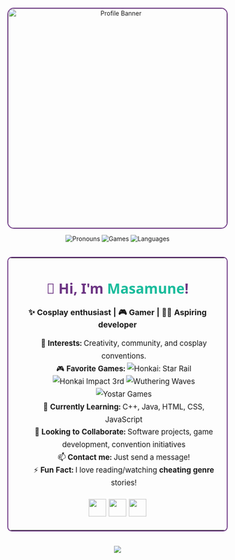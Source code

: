 <p align="center">
  <img src="https://media1.tenor.com/m/daMWw0AEHI8AAAAC/elua-eula-genshin-impact.gif" width="500" alt="Profile Banner" style="border-radius: 15px; border: 2px solid #6c3483;"/>
</p>

<div align="center">

<img src="https://img.shields.io/badge/Pronouns-He%2FHim-6c3483?style=flat-square" alt="Pronouns"/>
<img src="https://img.shields.io/badge/Games-Hoyoverse%2C%20Wuthering%20Waves%2C%20Yostar-1abc9c?style=flat-square" alt="Games"/>
<img src="https://img.shields.io/badge/Languages-C%2B%2B%2C%20Java%2C%20HTML%2C%20CSS%2C%20JS-f39c12?style=flat-square" alt="Languages"/>

</div>

<br/>

<div align="center">

<table width="80%" align="center" style="border: 2px solid #6c3483; border-radius: 10px;">
  <tr>
    <td>

<h1 align="center" style="font-family: 'Segoe UI', Arial, sans-serif; color: #6c3483;">👋 Hi, I'm <span style="color:#1abc9c;">Masamune</span>!</h1>

<p align="center" style="font-size: 18px;">
  <b>✨ Cosplay enthusiast | 🎮 Gamer | 👨‍💻 Aspiring developer</b>
</p>

<ul style="list-style: none; font-size: 17px; line-height: 1.7; text-align: center;">
  <li>👀 <b>Interests:</b> Creativity, community, and cosplay conventions.</li>
  <li>🎮 <b>Favorite Games:</b> 
    <a href="https://hsr.hoyoverse.com/en-us/" style="text-decoration: none;">
    <img src="https://img.shields.io/badge/HSR-blue?style=flat-square" alt="Honkai: Star Rail"/>
    </a>
    <a href="https://honkaiimpact3.hoyoverse.com/asia/en-us/home" style="text-decoration: none;">
    <img src="https://img.shields.io/badge/Hi3-purple?style=flat-square" alt="Honkai Impact 3rd"/>
    </a>
    <a href="https://wutheringwaves.kurogames.com/en" style="text-decoration: none;">
    <img src="https://img.shields.io/badge/Wuthering%20Waves-green?style=flat-square" alt="Wuthering Waves"/>
    </a>
    <a href="https://yo-star.com/en-us" style="text-decoration: none;">
    <img src="https://img.shields.io/badge/Yostar-orange?style=flat-square" alt="Yostar Games"/>
    </a>
  </li>
  <li>🌱 <b>Currently Learning:</b> C++, Java, HTML, CSS, JavaScript</li>
  <li>💞️ <b>Looking to Collaborate:</b> Software projects, game development, convention initiatives</li>
  <li>📫 <b>Contact me:</b> Just send a message!</li>
  <li>⚡ <b>Fun Fact:</b> I love reading/watching <b>cheating genre</b> stories!</li>
</ul>


<p align="center" style="font-size: 22px;">
  <a href="https://www.instagram.com/masamune.silvermoon/" style="text-decoration: none;">
    <img src="https://cdn.pixabay.com/photo/2021/06/15/12/14/instagram-6338393_1280.png" width="40"/> 
  </a>
  <a href="https://x.com/keikimasamune" style="text-decoration: none;">
    <img src="https://img.freepik.com/free-vector/new-twitter-logo-x-icon-black-background_1017-45427.jpg?semt=ais_hybrid&w=740" width="40"/>
  </a>
  <a href="https://discord.com/users/595888512029687828/" style="text-decoration: none;">
    <img src="https://img.freepik.com/premium-vector/modern-badge-discord-icon_578229-169.jpg" width="40"/>
  </a>
</p>

</td>
  </tr>
</table>

</div>

<br/>

<div align="center">
  <img src="https://capsule-render.vercel.app/api?type=waving&height=150&color=gradient&text=M%20a%20s%20a%20m%20u%20n%20e&section=footer&fontAlignY=73&fontSize=60&stroke=28282B&fontColor=a7e7ff&animation=twinkling"/>
</div>
